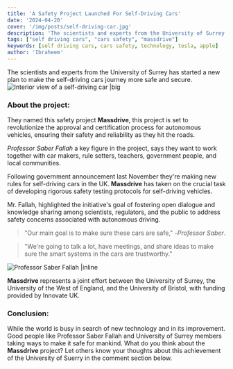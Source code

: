 ```yaml
---
title: 'A Safety Project Launched For Self-Driving Cars'
date: '2024-04-20'
cover: '/img/posts/self-driving-car.jpg'
description: 'The scientists and experts from the University of Surrey has started a new plan to make the self-driving cars journey more safe and secure.'
tags: ["self driving cars", "cars safety", "massdrive"]
keywords: [self driving cars, cars safety, technology, tesla, apple]
author: 'Ibraheem'
---
```


The scientists and experts from the University of Surrey has started a new plan to make the self-driving cars journey more safe and secure.
![Interior view of a self-driving car |big](/img/posts/self-driving-car.jpg)

### About the project:
They named this safety project **Massdrive**, this project is set to revolutionize the approval and certification process for autonomous vehicles, ensuring their safety and reliability as they hit the roads.

*Professor Saber Fallah* a key figure in the project, says they want to work together with car makers, rule setters, teachers, government people, and local communities.

Following government announcement last November they're making new rules for self-driving cars in the UK. **Massdrive** has taken on the crucial task of developing rigorous safety testing protocols for self-driving vehicles.

Mr. Fallah, highlighted the initiative's goal of fostering open dialogue and knowledge sharing among scientists, regulators, and the public to address safety concerns associated with autonomous driving.


> "Our main goal is to make sure these cars are safe," -*Professor Saber*.

> "We're going to talk a lot, have meetings, and share ideas to make sure the smart systems in the cars are trustworthy."

![Professor Saber Fallah |inline](/img/posts/saber-fallah.jpeg)

**Massdrive** represents a joint effort between the University of Surrey, the University of the West of England, and the University of Bristol, with funding provided by Innovate UK.

### Conclusion:
While the world is busy in search of new technology and in its improvement. Good people like Professor Saber Fallah and University of Surrey members taking ways to make it safe for mankind. What do you think about the **Massdrive** project? Let others know your thoughts about this achievement of the University of Suerry in the comment section below. 